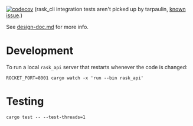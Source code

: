 [![codecov](https://codecov.io/gh/jrheard/rask/branch/main/graph/badge.svg?token=BAZT2L4F24)](https://codecov.io/gh/jrheard/rask) (rask_cli integration tests aren't picked up by tarpaulin, [known issue](https://github.com/xd009642/tarpaulin/issues/616).)

See [design-doc.md](design-doc.md) for more info.


Development
===========

To run a local `rask_api` server that restarts whenever the code is changed:

```
ROCKET_PORT=8001 cargo watch -x 'run --bin rask_api'
```

Testing
=======

`cargo test -- --test-threads=1`

